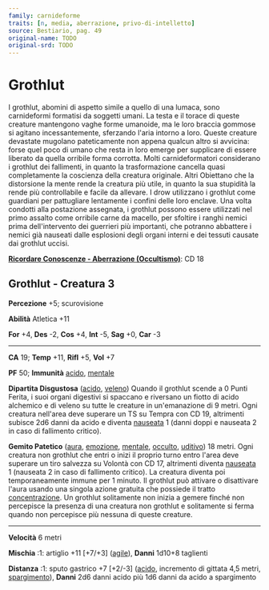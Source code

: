 ```yaml
---
family: carnideforme
traits: [n, media, aberrazione, privo-di-intelletto]
source: Bestiario, pag. 49
original-name: TODO
original-srd: TODO
---
```


# Grothlut

I grothlut, abomini di aspetto simile a quello di una lumaca, sono carnideformi
formatisi da soggetti umani. La testa e il torace di queste creature mantengono
vaghe forme umanoide, ma le loro braccia gommose si agitano incessantemente,
sferzando l'aria intorno a loro. Queste creature devastate mugolano
pateticamente non appena qualcun altro si avvicina: forse quel poco di umano che
resta in loro emerge per supplicare di essere liberato da quella orribile forma
corrotta. Molti carnideformatori considerano i grothlut dei fallimenti, in
quanto la trasformazione cancella quasi completamente la coscienza della
creatura originale. Altri Obiettano che la distorsione la mente rende la
creatura più utile, in quanto la sua stupidità la rende più controllabile e
facile da allevare. I drow utilizzano i grothlut come guardiani per pattugliare
lentamente i confini delle loro enclave. Una volta condotti alla postazione
assegnata, i grothlut possono essere utilizzati nel primo assalto come orribile
carne da macello, per sfoltire i ranghi nemici prima dell'intervento dei
guerrieri più importanti, che potranno abbattere i nemici già nauseati dalle
esplosioni degli organi interni e dei tessuti causate dai grothlut uccisi.

**[Ricordare Conoscenze - Aberrazione (Occultismo)](/azioni/abilita/ricordare-conoscenze)**:
CD 18

## Grothlut - Creatura 3

**Percezione** +5; scurovisione

**Abilità** Atletica +11

**For** +4, **Des** -2, **Cos** +4, **Int** -5, **Sag** +0, **Car** -3

---

**CA** 19; **Temp** +11, **Rifl** +5, **Vol** +7

**PF** 50; **Immunità** [acido](/tratti/acido), [mentale](/tratti/mentale)

**Dipartita Disgustosa** ([acido](/tratti/acido), [veleno](/tratti/veleno))
Quando il grothlut scende a 0 Punti Ferita, i suoi organi digestivi si spaccano
e riversano un fiotto di acido alchemico e di veleno su tutte le creature in
un'emanazione di 9 metri. Ogni creatura nell'area deve superare un TS su Tempra
con CD 19, altrimenti subisce 2d6 danni da acido e diventa
[nauseata](/condizioni/nauseato) 1 (danni doppi e nauseata 2 in caso di
fallimento critico).

**Gemito Patetico** ([aura](/tratti/aura), [emozione](/tratti/emozione),
[mentale](/tratti/mentale), [occulto](/tratti/occulto),
[uditivo](/tratti/uditivo)) 18 metri. Ogni creatura non grothlut che entri o
inizi il proprio turno entro l'area deve superare un tiro salvezza su Volontà
con CD 17, altrimenti diventa [nauseata](/condizioni/nauseato) 1 (nauseata 2 in
caso di fallimento critico). La creatura diventa poi temporaneamente immune per
1 minuto. Il grothlut può attivare o disattivare l'aura usando una singola
azione gratuita che possiede il tratto [concentrazione](/tratti/concentrazione).
Un grothlut solitamente non inizia a gemere finché non percepisce la presenza di
una creatura non grothlut e solitamente si ferma quando non percepisce più
nessuna di queste creature.

---

**Velocità** 6 metri

**Mischia** :1: artiglio +11 \[+7/+3] ([agile](/tratti/agile)), **Danni** 1d10+8
taglienti

**Distanza** :1: sputo gastrico +7 \[+2/-3] ([acido](/tratti/acido), incremento
di gittata 4,5 metri, [spargimento](/tratti/spargimento)), **Danni** 2d6 danni
acido più 1d6 danni da acido a spargimento
